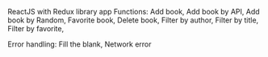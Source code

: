 ReactJS with Redux library  app 
Functions:
Add book,
Add book by API,
Add book by Random,
Favorite book,
Delete book,
Filter by author,
Filter by title,
Filter by favorite,

Error handling:
Fill the blank,
Network error
